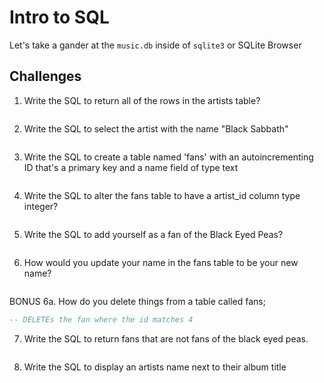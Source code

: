 # Intro to SQL

Let's take a gander at the `music.db` inside of `sqlite3` or SQLite Browser

## Challenges

1. Write the SQL to return all of the rows in the artists table?

```SQL

```

2. Write the SQL to select the artist with the name "Black Sabbath"

```SQL

```

3. Write the SQL to create a table named 'fans' with an autoincrementing ID that's a primary key and a name field of type text

```sql

```

4. Write the SQL to alter the fans table to have a artist_id column type integer?

```sql

```

5. Write the SQL to add yourself as a fan of the Black Eyed Peas?

```sql

```

6. How would you update your name in the fans table to be your new name?

 ```sql

 ```

 BONUS
 6a. How do you delete things from a table called fans;
 ```sql
 -- DELETEs the fan where the id matches 4

 ```

7. Write the SQL to return fans that are not fans of the black eyed peas.

```sql

```

8. Write the SQL to display an artists name next to their album title

```sql

```

